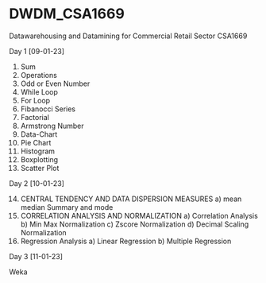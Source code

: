 # DWDM_CSA1669
Datawarehousing and Datamining for Commercial Retail Sector CSA1669

Day 1 [09-01-23]
1. Sum 
2. Operations
3. Odd or Even Number
4. While Loop
5. For Loop
6. Fibanocci Series
7. Factorial
8. Armstrong Number
9. Data-Chart
10. Pie Chart
11. Histogram
12. Boxplotting
13. Scatter Plot

Day 2 [10-01-23]

14. CENTRAL TENDENCY AND DATA DISPERSION MEASURES
  a) mean median Summary and mode
15. CORRELATION ANALYSIS AND NORMALIZATION 
  a) Correlation Analysis
  b) Min Max Normalization
  c) Zscore Normalization
  d) Decimal Scaling Normalization
16. Regression Analysis
  a) Linear Regression
  b) Multiple Regression
  
Day 3 [11-01-23]

 Weka
 
 

